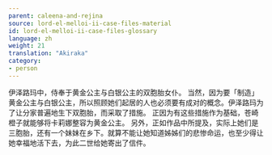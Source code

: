 ```yaml
---
parent: caleena-and-rejina
source: lord-el-melloi-ii-case-files-material
id: lord-el-melloi-ii-case-files-glossary
language: zh
weight: 21
translation: "Akiraka"
category:
- person
---
```


伊泽路玛中，侍奉于黄金公主与白银公主的双胞胎女仆。
当然，因为要「制造」黄金公主与白银公主，所以照顾她们起居的人也必须要有成对的概念。伊泽路玛为了让分家普遍地生下双胞胎，而采取了措施。
正因为有这些措施作为基础，苍崎橙子就能够将卡莉娜整容为黄金公主。
另外，正如作品中所提及，实际上她们是三胞胎，还有一个妹妹在乡下。就算不能让她知道姊姊们的悲惨命运，也至少得让她幸福地活下去，为此二世给她寄出了信件。
